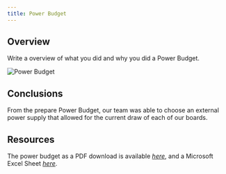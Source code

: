 ```yaml
---
title: Power Budget
---
```


## Overview
Write a overview of what you did and why you did a Power Budget.

![Power Budget](https://github.com/user-attachments/assets/37a13087-40f1-4316-81be-7bd975c2cf9d)


## Conclusions

From the prepare Power Budget, our team was able to choose an external power supply that allowed for the current draw of each of our boards.

## Resources

The power budget as a PDF download is available [*here*](https://github.com/user-attachments/files/23154111/EGR304_PowerBudget.pdf), and a Microsoft Excel Sheet [*here*](https://github.com/user-attachments/files/23154129/EGR304_PowerBudget.xlsx
).
